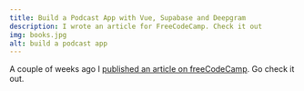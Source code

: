```yaml
---
title: Build a Podcast App with Vue, Supabase and Deepgram
description: I wrote an article for FreeCodeCamp. Check it out
img: books.jpg
alt: build a podcast app
---
```


A couple of weeks ago I [published an article on freeCodeCamp](https://www.freecodecamp.org/news/build-a-podcast-player-with-transcriptions-using-vue-supabase/). Go check it out.
